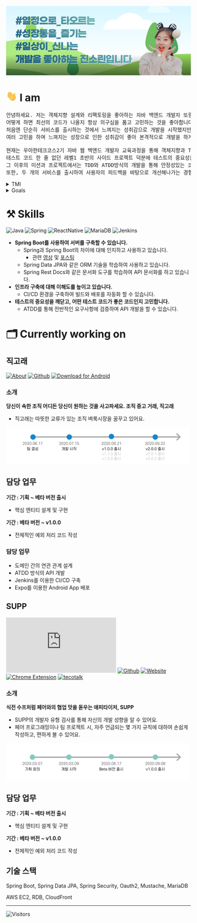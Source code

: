 <img src = "images/banner.png">

# <img src = "images/hello.gif" width = "30px"> I am

<pre>
안녕하세요. 저는 객체지향 설계와 리팩토링을 좋아하는 자바 백엔드 개발자 또링입니다. 
어떻게 하면 최선의 코드가 나올지 항상 의구심을 품고 고민하는 것을 좋아합니다.
처음엔 단순히 서비스를 출시하는 것에서 느껴지는 성취감으로 개발을 시작했지만,
여러 고민을 하며 느껴지는 성장으로 인한 성취감이 좋아 본격적으로 개발을 하게 되었습니다.

현재는 우아한테크코스2기 자바 웹 백엔드 개발자 교육과정을 통해 객체지향과 TDD, 클린 코드에 대해 학습하고 있습니다.
테스트 코드 한 줄 없던 레벨1 초반의 사이드 프로젝트 덕분에 테스트의 중요성을 깨달았습니다. 
그 이후의 미션과 프로젝트에서는 TDD와 ATDD방식의 개발을 통해 안정성있는 코드를 작성하고 있습니다.
또한, 두 개의 서비스를 출시하여 사용자의 피드백을 바탕으로 개선해나가는 경험도 하고 있습니다.
</pre>


<details>
<summary> TMI </summary>
<h3> 🧩 취미는 퍼즐입니다. </h3>
<pre>
- 엄청난 몰입감 덕분에 벌써 10년째 하고 있네요.
- 아직 못 맞춘 퍼즐도 있습니다.(고등학생 때 친구들에게 선물 받은 고흐의 별이 빛나는 밤 - 2000피스✨)
</pre>

<h3> 🗂 정리 및 기록 그리고 계획 세우는 것을 좋아합니다. (ESFJ) </h3>
<pre>
- 초~고등학생 때까지는 노트와 다이어리에 기록을
- 대학생 초반까지는 에버노트에 기록을
- 지금은 노션과 아이패드 굿노트 앱에 템플릿을 직접 만들어 기록합니다.
</pre>
</details>

<details>
<summary> Goals </summary>
<h3>🗓 2030</h3>
<pre>
🌎 <b>파워(기술)블로거</b>
    - 양보단 질로 승부하기
    - 코멘트로 활발한 토론하기
💪🏻 <b>하나를 깊게 이해하기</b>
    - 하나를 깊게 마스터하여 새로운 기술이나 처음 써보는 기술도 금방 익힐 수 있는 능력 갖추기
</pre>
<h3>🗓 2040</h3>
<pre>
👭 <b>친구 하고 싶은 사람</b>
    - 같은 40대에게도, 한참 어린 20대에게도, 조금 높은 50대에게도 친구 하고 싶은 사람
    - 모든 이의 의견을 잘 들어줄 수 있는 사람
    - 논리와 근거 없이 내 주장을 고집하지 않는 사람
💬 <b>회고 21년차</b> 
    - 내가 나에 대해 늘 고민하고 멈춰있지 않기
    - 발전하기 위해 노력하기
</pre>
</details>

    
# ⚒ Skills
![Java](https://img.shields.io/badge/java-%23ED8B00.svg?&style=for-the-badge&logo=java&logoColor=white)
![Spring](https://img.shields.io/badge/spring%20-%236DB33F.svg?&style=for-the-badge&logo=spring&logoColor=white)
![ReactNative](https://img.shields.io/badge/react_native%20-%2320232a.svg?&style=for-the-badge&logo=react&logoColor=%2361DAFB)
![MariaDB](https://img.shields.io/badge/MariaDB%20-%2320232a.svg?&style=for-the-badge&logo=MariaDB&logoColor=white)
![Jenkins](https://img.shields.io/badge/Jenkins%20-%2320232a.svg?&style=for-the-badge&logo=Jenkins&logoColor=white)

- **Spring Boot를 사용하여 서버를 구축할 수 있습니다.**
   - Spring과 Spring Boot의 차이에 대해 인지하고 사용하고 있습니다.
       - 관련 [영상](https://www.youtube.com/watch?v=OdpPvdB7qZY) 및 [포스팅](https://ssoco.tistory.com/66?category=840029)
   - Spring Data JPA와 같은 ORM 기술을 학습하여 사용하고 있습니다.
   - Spring Rest Docs와 같은 문서화 도구를 학습하여 API 문서화를 하고 있습니다.
- **인프라 구축에 대해 이해도를 높이고 있습니다.**
   - CI/CD 환경을 구축하여 빌드와 배포를 자동화 할 수 있습니다.
- **테스트의 중요성을 깨닫고, 어떤 테스트 코드가 좋은 코드인지 고민합니다.**
   - ATDD를 통해 전반적인 요구사항에 검증하며 API 개발을 할 수 있습니다.


# 🗂 Currently working on

## 직고래

[![About](http://img.shields.io/badge/-_💡_About-blue?style=flat&link=https://sites.google.com/woowahan.com/wooteco-demo/%EC%A7%81%EA%B3%A0%EB%9E%98)](https://sites.google.com/woowahan.com/wooteco-demo/%EC%A7%81%EA%B3%A0%EB%9E%98) 
[![Github](http://img.shields.io/badge/-Github-black?style=flat&logo=Github&link=https://github.com/woowacourse-teams/2020-seller-lee-company)](https://github.com/woowacourse-teams/2020-seller-lee-company) 
[![Download for Android](http://img.shields.io/badge/-_📲_Download_for_Android-white?style=flat&link=https://play.google.com/store/apps/details?id=com.sellerleecompany.jikgorae&hl=en_US)](https://play.google.com/store/apps/details?id=com.sellerleecompany.jikgorae&hl=en_US)

### 소개
**당신이 속한 조직 어디든 당신이 원하는 것을 사고파세요. 조직 중고 거래, 직고래**
- 직고래는 따뜻한 교류가 있는 조직 벼룩시장을 꿈꾸고 있어요.

<img src = "images/jikgorae_history.png" width="500px">

## 담당 업무
**기간 : 기획 ~ 베타 버전 출시**
- 핵심 엔티티 설계 및 구현

**기간 : 베타 버전 ~ v1.0.0**
- 전체적인 예외 처리 코드 작성

### 담당 업무

- 도메인 간의 연관 관계 설계
- ATDD 방식의 API 개발
- Jenkins를 이용한 CI/CD 구축
- Expo를 이용한 Android App 배포 

## SUPP
[![About](http://img.shields.io/badge/-_💡_About-blue?style=flat&link=https://github.com/woowa-supp/supp/blob/master/README.md)](https://github.com/woowa-supp/supp/blob/master/README.md) [![Github](http://img.shields.io/badge/-Github-black?style=flat&logo=Github&link=https://github.com/woowa-supp)](https://github.com/woowa-supp) [![Website](http://img.shields.io/badge/-_🌎_Website-white?style=flat&link=https://d10qlfpm4ciz64.cloudfront.net/)](https://d10qlfpm4ciz64.cloudfront.net/)
[![Chrome Extension](http://img.shields.io/badge/-_🎁_Chrome_Extension-white?style=flat&link=https://chrome.google.com/webstore/detail/supp-chrome-extension/ohpbfpoinegeoajhhpolgghcfmcbflnc?hl=ko&authuser=1)](https://chrome.google.com/webstore/detail/supp-chrome-extension/ohpbfpoinegeoajhhpolgghcfmcbflnc?hl=ko&authuser=1)
[![tecotalk](http://img.shields.io/badge/-_🎤_Tecotalk-white?style=flat&link=https://www.youtube.com/watch?v=ndVYCPm-LH4)](https://www.youtube.com/watch?v=ndVYCPm-LH4)

### 소개
**식전 수프처럼 페어와의 협업 맛을 돋우는 애피타이저, SUPP**
- SUPP의 개발자 유형 검사를 통해 자신의 개발 성향을 알 수 있어요.
- 페어 프로그래밍이나 팀 프로젝트 시, 자주 언급되는 몇 가지 규칙에 대하여 손쉽게 작성하고, 편하게 볼 수 있어요.

<img src = "images/supp_history.png" width="500px">


## 담당 업무
**기간 : 기획 ~ 베타 버전 출시**
- 핵심 엔티티 설계 및 구현

**기간 : 베타 버전 ~ v1.0.0**
- 전체적인 예외 처리 코드 작성

## 기술 스택
Spring Boot, Spring Data JPA, Spring Security, Oauth2, Mustache, MariaDB

AWS EC2, RDB, CloudFront
<br>

---

![Visitors](https://komarev.com/ghpvc/?username=jnsorn&label=visitors&color=yellowgreen)

